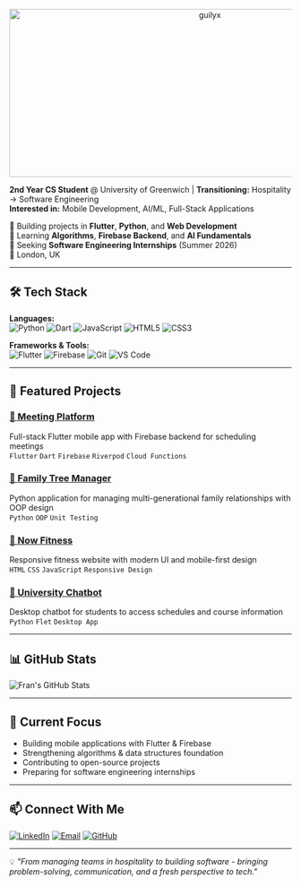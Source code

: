 <p align="center">
  <img src="https://socialify.git.ci/franng95/image?font=Source%20Code%20Pro&forks=1&issues=1&language=1&name=1&owner=1&pattern=Plus&pulls=1&stargazers=1&theme=Dark" alt="guilyx" width="700" height="300" />
</p>

**2nd Year CS Student** @ University of Greenwich | **Transitioning:** Hospitality → Software Engineering  
**Interested in:** Mobile Development, AI/ML, Full-Stack Applications

🔭 Building projects in **Flutter**, **Python**, and **Web Development**  
🌱 Learning **Algorithms**, **Firebase Backend**, and **AI Fundamentals**  
💼 Seeking **Software Engineering Internships** (Summer 2026)  
📍 London, UK

---

## 🛠️ Tech Stack

**Languages:**  
![Python](https://img.shields.io/badge/-Python-3776AB?style=flat&logo=python&logoColor=white)
![Dart](https://img.shields.io/badge/-Dart-0175C2?style=flat&logo=dart&logoColor=white)
![JavaScript](https://img.shields.io/badge/-JavaScript-F7DF1E?style=flat&logo=javascript&logoColor=black)
![HTML5](https://img.shields.io/badge/-HTML5-E34F26?style=flat&logo=html5&logoColor=white)
![CSS3](https://img.shields.io/badge/-CSS3-1572B6?style=flat&logo=css3&logoColor=white)

**Frameworks & Tools:**  
![Flutter](https://img.shields.io/badge/-Flutter-02569B?style=flat&logo=flutter&logoColor=white)
![Firebase](https://img.shields.io/badge/-Firebase-FFCA28?style=flat&logo=firebase&logoColor=black)
![Git](https://img.shields.io/badge/-Git-F05032?style=flat&logo=git&logoColor=white)
![VS Code](https://img.shields.io/badge/-VS%20Code-007ACC?style=flat&logo=visual-studio-code&logoColor=white)

---

## 🚀 Featured Projects

### [📱 Meeting Platform](https://github.com/franng95/meeting_platform)
Full-stack Flutter mobile app with Firebase backend for scheduling meetings  
`Flutter` `Dart` `Firebase` `Riverpod` `Cloud Functions`

### [🌳 Family Tree Manager](https://github.com/franng95/FamilyTree)
Python application for managing multi-generational family relationships with OOP design  
`Python` `OOP` `Unit Testing`

### [💪 Now Fitness](https://github.com/franng95/NowFitness)
Responsive fitness website with modern UI and mobile-first design  
`HTML` `CSS` `JavaScript` `Responsive Design`

### [🤖 University Chatbot](https://github.com/franng95/Chatbot-Flet)
Desktop chatbot for students to access schedules and course information  
`Python` `Flet` `Desktop App`

---

## 📊 GitHub Stats

![Fran's GitHub Stats](https://github-readme-stats.vercel.app/api?username=franng95&show_icons=true&theme=radical)

---

## 🎯 Current Focus

- Building mobile applications with Flutter & Firebase
- Strengthening algorithms & data structures foundation
- Contributing to open-source projects
- Preparing for software engineering internships

---

## 📫 Connect With Me

[![LinkedIn](https://img.shields.io/badge/-LinkedIn-0A66C2?style=flat&logo=linkedin&logoColor=white)](https://linkedin.com/in/franjng)
[![Email](https://img.shields.io/badge/-Email-EA4335?style=flat&logo=gmail&logoColor=white)](mailto:frannavarrogil@gmail.com)
[![GitHub](https://img.shields.io/badge/-GitHub-181717?style=flat&logo=github&logoColor=white)](https://github.com/franng95)

---

💡 *"From managing teams in hospitality to building software - bringing problem-solving, communication, and a fresh perspective to tech."*
